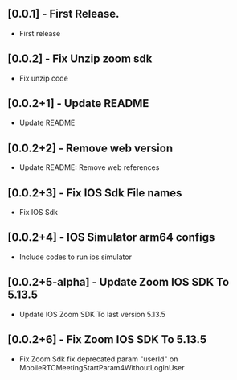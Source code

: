 ## [0.0.1] - First Release.

* First release

## [0.0.2] - Fix Unzip zoom sdk

* Fix unzip code

## [0.0.2+1] - Update README

* Update README

## [0.0.2+2] - Remove web version

* Update README: Remove web references

## [0.0.2+3] - Fix IOS Sdk File names

* Fix IOS Sdk

## [0.0.2+4] - IOS Simulator arm64 configs

* Include codes to run ios simulator

## [0.0.2+5-alpha] - Update Zoom IOS SDK To 5.13.5

* Update IOS Zoom SDK To last version 5.13.5

## [0.0.2+6] - Fix Zoom IOS SDK To 5.13.5

* Fix Zoom Sdk fix deprecated param "userId" on MobileRTCMeetingStartParam4WithoutLoginUser